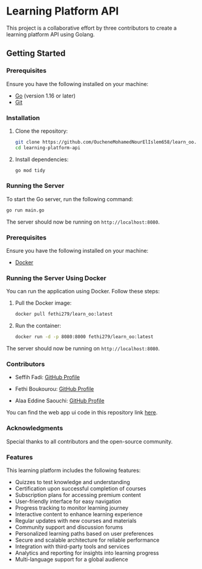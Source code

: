 # Learning Platform API

This project is a collaborative effort by three contributors to create a learning platform API using Golang.

## Getting Started

### Prerequisites

Ensure you have the following installed on your machine:
- [Go](https://golang.org/dl/) (version 1.16 or later)
- [Git](https://git-scm.com/)

### Installation

1. Clone the repository:
    ```sh
    git clone https://github.com/OucheneMohamedNourElIslem658/learn_oo.git
    cd learning-platform-api
    ```

2. Install dependencies:
    ```sh
    go mod tidy
    ```

### Running the Server

To start the Go server, run the following command:
```sh
go run main.go
```

The server should now be running on `http://localhost:8080`.

### Prerequisites

Ensure you have the following installed on your machine:
- [Docker](https://www.docker.com/get-started)

### Running the Server Using Docker

You can run the application using Docker. Follow these steps:

1. Pull the Docker image:
    ```sh
    docker pull fethi279/learn_oo:latest
    ```

2. Run the container:
    ```sh
    docker run -d -p 8080:8000 fethi279/learn_oo:latest
    ```

The server should now be running on `http://localhost:8080`.

### Contributors

- Seffih Fadi: [GitHub Profile](https://github.com/seffihfadi)

- Fethi Boukourou: [GitHub Profile](https://github.com/bkrfethi)
- Alaa Eddine Saouchi: [GitHub Profile](https://github.com/alaasao)

You can find the web app ui code in this repository link [here](https://github.com/seffihfadi/learnoo).

### Acknowledgments

Special thanks to all contributors and the open-source community.

### Features

This learning platform includes the following features:
- Quizzes to test knowledge and understanding
- Certification upon successful completion of courses
- Subscription plans for accessing premium content
- User-friendly interface for easy navigation
- Progress tracking to monitor learning journey
- Interactive content to enhance learning experience
- Regular updates with new courses and materials
- Community support and discussion forums
- Personalized learning paths based on user preferences
- Secure and scalable architecture for reliable performance
- Integration with third-party tools and services
- Analytics and reporting for insights into learning progress
- Multi-language support for a global audience

